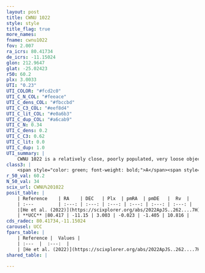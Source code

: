 ```yaml
---
layout: post
title: CWNU 1022
style: style
title_flag: true
more_names: 
fname: cwnu1022
fov: 2.007
ra_icrs: 80.41734
de_icrs: -11.15024
glon: 212.9647
glat: -25.02423
r50: 60.2
plx: 3.0033
UTI: "0.23"
UTI_COLOR: "#fcd2c0"
UTI_C_N_COL: "#feeace"
UTI_C_dens_COL: "#fbccbd"
UTI_C_C3_COL: "#eef8d4"
UTI_C_lit_COL: "#e0a6b3"
UTI_C_dup_COL: "#a6cab9"
UTI_C_N: 0.34
UTI_C_dens: 0.2
UTI_C_C3: 0.62
UTI_C_lit: 0.0
UTI_C_dup: 1.0
UTI_summary: |
    CWNU 1022 is a relatively close, poorly populated, very loose object of intermediate C3 quality. It was recently reported in the literature.
class3: |
    <span style="color: green; font-weight: bold;">A</span><span style="color: red; font-weight: bold;">C</span>
r_50_val: 60.2
N_50_val: 34
scix_url: CWNU%201022
posit_table: |
    | Reference    | RA    | DEC   | Plx  | pmRA  | pmDE   |  Rv  |
    | :---         | :---: | :---: | :---: | :---: | :---: | :---: |
    |[He et al. (2022)](https://scixplorer.org/abs/2022ApJS..262....7H) | 80.349 | -11.303 | 2.967 | -0.145 | -2.377 | -- |
    | **UCC** |80.417 | -11.15 | 3.003 | -0.023 | -1.405 | 10.816 | 
cds_radec: 80.41734,-11.15024
carousel: UCC
fpars_table: |
    | Reference |  Values |
    | :---  |  :---:  |
    | [He et al. (2022)](https://scixplorer.org/abs/2022ApJS..262....7H) | `A0=0.45, logAge=7.9` |
shared_table: |
    
---
```

